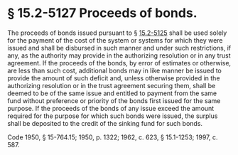 # § 15.2-5127 Proceeds of bonds.

<p>The proceeds of bonds issued pursuant to § <a href='http://law.lis.virginia.gov/vacode/15.2-5125/'>15.2-5125</a> shall be used solely for the payment of the cost of the system or systems for which they were issued and shall be disbursed in such manner and under such restrictions, if any, as the authority may provide in the authorizing resolution or in any trust agreement. If the proceeds of the bonds, by error of estimates or otherwise, are less than such cost, additional bonds may in like manner be issued to provide the amount of such deficit and, unless otherwise provided in the authorizing resolution or in the trust agreement securing them, shall be deemed to be of the same issue and entitled to payment from the same fund without preference or priority of the bonds first issued for the same purpose. If the proceeds of the bonds of any issue exceed the amount required for the purpose for which such bonds were issued, the surplus shall be deposited to the credit of the sinking fund for such bonds.</p><p>Code 1950, § 15-764.15; 1950, p. 1322; 1962, c. 623, § 15.1-1253; 1997, c. 587.</p>